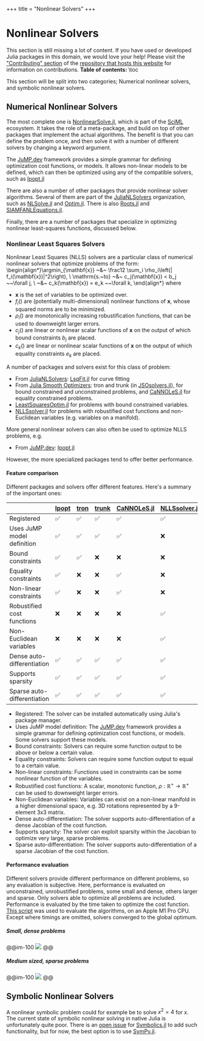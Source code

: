 +++
title = "Nonlinear Solvers"
+++

# Nonlinear Solvers
This section is still missing a lot of content. If you have used or developed Julia packages in this domain, we would love your help! Please visit the ["Contributing" section](https://github.com/JuliaPackageComparisons/JuliaPackageComparisons.github.io#contributing) of the [repository that hosts this website](https://github.com/JuliaPackageComparisons/JuliaPackageComparisons.github.io) for information on contributions.
**Table of contents:**
\toc

This section will be split into two categories; Numerical nonlinear solvers, and symbolic nonlinear solvers.

## Numerical Nonlinear Solvers
The most complete one is [NonlinearSolve.jl](https://github.com/SciML/NonlinearSolve.jl/), which is part of the [SciML](https://sciml.ai/) ecosystem. It takes the role of a meta-package, and build on top of other packages that implement the actual algorithms. The benefit is that you can define the problem once, and then solve it with a number of different solvers by changing a keyword argument.

The [JuMP.dev](https://jump.dev/) framework provides a simple grammar for defining optimization cost functions, or models. It allows non-linear models to be defined, which can then be optimized using any of the compatible solvers, such as [Ipopt.jl](https://github.com/jump-dev/Ipopt.jl)

There are also a number of other packages that provide nonlinear solver algorithms. Several of them are part of the [JuliaNLSolvers](https://github.com/JuliaNLSolvers) organization, such as [NLSolve.jl](https://github.com/JuliaNLSolvers/NLsolve.jl) and [Optim.jl](https://github.com/JuliaNLSolvers/Optim.jl). There is also [Roots.jl](https://github.com/JuliaMath/Roots.jl) and [SIAMFANLEquations.jl](https://github.com/ctkelley/SIAMFANLEquations.jl).

Finally, there are a number of packages that specialize in optimizing nonlinear least-squares functions, discussed below.

### Nonlinear Least Squares Solvers

Nonlinear Least Squares (NLLS) solvers are a particular class of numerical nonlinear solvers that optimize problems of the form:
\begin{align*}\argmin_{\mathbf{x}} ~&~ \frac12 \sum_i \rho_i\left(\| f_i(\mathbf{x})\|^2\right), \\
\mathrm{s.~to} ~&~ c_j(\mathbf{x}) < b_j ~~\forall j, \\
~&~ c_k(\mathbf{x}) = e_k ~~\forall k, \end{align*}
where

- $\mathbf{x}$ is the set of variables to be optimized over.
- $f_i()$ are (potentially multi-dimensional) nonlinear functions of $\mathbf{x}$, whose squared norms are to be minimized.
- $\rho_i()$ are monotonically increasing robustification functions, that can be used to downweight larger errors.
- $c_j()$ are linear or nonlinear scalar functions of $\mathbf{x}$ on the output of which bound constraints $b_j$ are placed.
- $c_k()$ are linear or nonlinear scalar functions of $\mathbf{x}$ on the output of which equality constraints $e_k$ are placed.

A number of packages and solvers exist for this class of problem:

- From [JuliaNLSolvers](https://github.com/JuliaNLSolvers): [LsqFit.jl](https://github.com/JuliaNLSolvers/LsqFit.jl) for curve fitting
- From [Julia Smooth Optimizers](https://jso.dev/): tron and trunk (in [JSOsolvers.jl](https://jso.dev/JSOSolvers.jl/stable/solvers/)), for bound constrained and unconstrained problems, and [CaNNOLeS.jl](https://github.com/JuliaSmoothOptimizers/CaNNOLeS.jl) for equality constrained problems.
- [LeastSquaresOptim.jl](https://github.com/matthieugomez/LeastSquaresOptim.jl) for problems with bound constrained variables.
- [NLLSsolver.jl](https://github.com/ojwoodford/NLLSsolver.jl) for problems with robustified cost functions and non-Euclidean variables (e.g. variables on a manifold).

More general nonlinear solvers can also often be used to optimize NLLS problems, e.g.

- From [JuMP.dev](https://jump.dev/): [Ipopt.jl](https://github.com/jump-dev/Ipopt.jl)

However, the more specialized packages tend to offer better performance.

#### Feature comparison

Different packages and solvers offer different features. Here's a summary of the important ones:

| |[Ipopt](https://jump.dev/)|[tron](https://jso.dev/JSOSolvers.jl/stable/solvers/)|[trunk](https://jso.dev/JSOSolvers.jl/stable/solvers/)|[CaNNOLeS.jl](https://github.com/JuliaSmoothOptimizers/CaNNOLeS.jl)|[NLLSsolver.jl](https://github.com/ojwoodford/NLLSsolver.jl)|[LeastSquaresOptim.jl](https://github.com/matthieugomez/LeastSquaresOptim.jl)|
|---|---|---|---|---|---|---|
|Registered| :white_check_mark: | :white_check_mark: |:white_check_mark: |:white_check_mark: | :white_check_mark:| :white_check_mark: |
|Uses JuMP model definition|:white_check_mark: | :white_check_mark:|:white_check_mark:|:white_check_mark:|:x:|:x:|
Bound constraints| :white_check_mark: | :white_check_mark: |:x:|:x:| :x:| :white_check_mark: |
Equality constraints| :white_check_mark: | :x:|:x:|:white_check_mark:| :x: | :x: | 
Non-linear constraints|:white_check_mark: | :x:|:x:|:white_check_mark:| :x: | :x: | 
Robustified cost functions|:x:|:x:|:x:|:x:|:white_check_mark: |:x:|
Non-Euclidean variables|:x:|:x:|:x:|:x:|:white_check_mark: |:x:|
Dense auto-differentiation|:white_check_mark: | :white_check_mark:|:white_check_mark:|:white_check_mark: | :white_check_mark: |  :white_check_mark: |
Supports sparsity| :white_check_mark: | :white_check_mark:|:white_check_mark:|:white_check_mark: |  :white_check_mark: |  :white_check_mark: |
Sparse auto-differentiation|:white_check_mark: | :white_check_mark:|:white_check_mark:|:white_check_mark: | :white_check_mark: |  :x: | 

- Registered: The solver can be installed automatically using Julia's package manager.
- Uses JuMP model definition: The [JuMP.dev](https://jump.dev/) framework provides a simple grammar for defining optimization cost functions, or models. Some solvers support these models.
- Bound constraints: Solvers can require some function output to be above or below a certain value.
- Equality constraints: Solvers can require some function output to equal to a certain value.
- Non-linear constraints: Functions used in constraints can be some nonlinear function of the variables.
- Robustified cost functions: A scalar, monotonic function, $\rho : \mathbb{R}^+ \rightarrow \mathbb{R}^+$ can be used to downweight larger errors.
- Non-Euclidean variables: Variables can exist on a non-linear manifold in a higher dimensional space, e.g. 3D rotations represented by a 9-element 3x3 matrix.
- Dense auto-differentiation: The solver supports auto-differentiation of a dense Jacobian of the cost function.
- Supports sparsity: The solver can exploit sparsity within the Jacobian to optimize very large, sparse problems.
- Sparse auto-differentiation: The solver supports auto-differentiation of a sparse Jacobian of the cost function.

#### Performance evaluation

Different solvers provide different performance on different problems, so any evaluation is subjective. Here, performance is evaluated on unconstrained, unrobustified problems, some small and dense, others larger and sparse. Only solvers able to optimize all problems are included. Performance is evaluated by the time taken to optimize the cost function. [This script](https://gist.github.com/ojwoodford/789e85197b18dcddb349e1f695bffc31) was used to evaluate the algorithms, on an Apple M1 Pro CPU. Except where timings are omitted, solvers converged to the global optimum.

##### Small, dense problems

@@im-100
![](/assets/nlls_dense.svg)
@@

##### Medium sized, sparse problems

@@im-100
![](/assets/nlls_sparse.svg)
@@

## Symbolic Nonlinear Solvers
A nonlinear symbolic problem could for example be to solve $x^2=4$ for $x$. The current state of symbolic nonlinear solving in native Julia is unfortunately quite poor. There is an [open issue](https://github.com/JuliaSymbolics/Symbolics.jl/issues/866) for [Symbolics.jl](https://github.com/JuliaSymbolics/Symbolics.jl) to add such functionality, but for now, the best option is to use [SymPy.jl](https://github.com/JuliaPy/SymPy.jl).